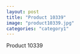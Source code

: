 ```yaml
---
layout: post
title: "Product 10339"
image: "product10339.jpg"
categories: "category1"
---
```

Product 10339
